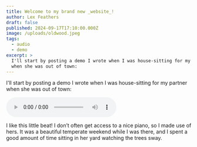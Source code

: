 ```yaml
---
title: Welcome to my brand new _website_!
author: Lex Feathers
draft: false
published: 2024-09-17T17:10:00.000Z
image: /uploads/oldwood.jpeg
tags:
  - audio
  - demo
excerpt: >
  I'll start by posting a demo I wrote when I was house-sitting for my partner
  when she was out of town:
---
```

I'll start by posting a demo I wrote when I was house-sitting for my partner when she was out of town:

<audio controls src="/uploads/blood_in_boughs_v1.mp3" type="audio/mpeg"></audio>

I like this little beat! I don’t often get access to a nice piano, so I made use of hers. It was a beautiful temperate weekend while I was there, and I spent a good amount of time sitting in her yard watching the trees sway.
